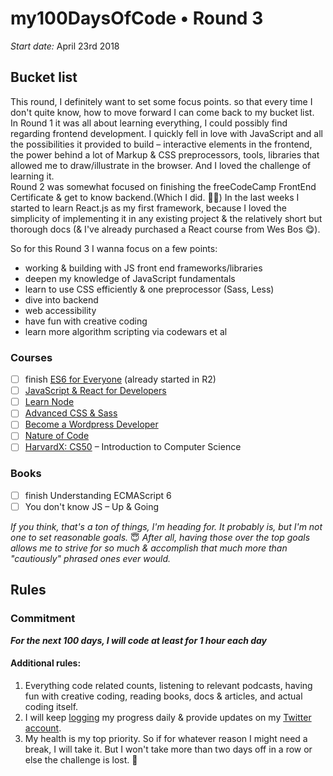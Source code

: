 # my100DaysOfCode • Round 3

*Start date:* April 23rd 2018

## Bucket list

This round, I definitely want to set some focus points. so that every time I don't quite know, how to move forward I can come back to my bucket list.  
In Round 1 it was all about learning everything, I could possibly find regarding frontend development. I quickly fell in love with JavaScript and all the possibilities it provided to build – interactive elements in the frontend, the power behind a lot of Markup & CSS preprocessors, tools, libraries that allowed me to draw/illustrate in the browser. And I loved the challenge of learning it.  
Round 2 was somewhat focused on finishing the freeCodeCamp FrontEnd Certificate & get to know backend.(Which I did. 💁‍♀️) In the last weeks I started to learn React.js as my first framework, because I loved the simplicity of implementing it in any existing project & the relatively short but thorough docs (& I've already purchased a React course from Wes Bos 😋).

So for this Round 3 I wanna focus on a few points:  

* working & building with JS front end frameworks/libraries  
* deepen my knowledge of JavaScript fundamentals  
* learn to use CSS efficiently & one preprocessor (Sass, Less)  
* dive into backend  
* web accessibility  
* have fun with creative coding  
* learn more algorithm scripting via codewars et al

### Courses

- [ ] finish [ES6 for Everyone](https://es6.io/) (already started in R2)  
- [ ] [JavaScript & React for Developers](https://www.udemy.com/js-and-react-for-devs/)  
- [ ] [Learn Node](https://learnnode.com/)  
- [ ] [Advanced CSS & Sass](https://www.udemy.com/advanced-css-and-sass/)  
- [ ] [Become a Wordpress Developer](https://www.udemy.com/become-a-wordpress-developer-php-javascript/)
- [ ] [Nature of Code](https://www.kadenze.com/courses/the-nature-of-code/info)  
- [ ] [HarvardX: CS50](https://www.edx.org/course/cs50s-introduction-computer-science-harvardx-cs50x) – Introduction to Computer Science

### Books  

- [ ] finish Understanding ECMAScript 6  
- [ ] You don't know JS – Up & Going

*If you think, that's a ton of things, I'm heading for. It probably is, but I'm not one to set reasonable goals.* 😇 *After all, having those over the top goals allows me to strive for so much & accomplish that much more than "cautiously" phrased ones ever would.*

## Rules

### Commitment

*__For the next 100 days, I will code at least for 1 hour each day__*

#### Additional rules:  
1. Everything code related counts, listening to relevant podcasts, having fun with creative coding, reading books, docs & articles, and actual coding itself.  
2. I will keep [logging](R3Log.md) my progress daily & provide updates on my [Twitter account](https://twitter.com/KlaraMiffili).  
3. My health is my top priority. So if for whatever reason I might need a break, I will take it. But I won't take more than two days off in a row or else the challenge is lost. 🙂
